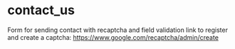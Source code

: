 # contact_us
 Form for sending contact with recaptcha and field validation
 link to register and create a captcha: https://www.google.com/recaptcha/admin/create
